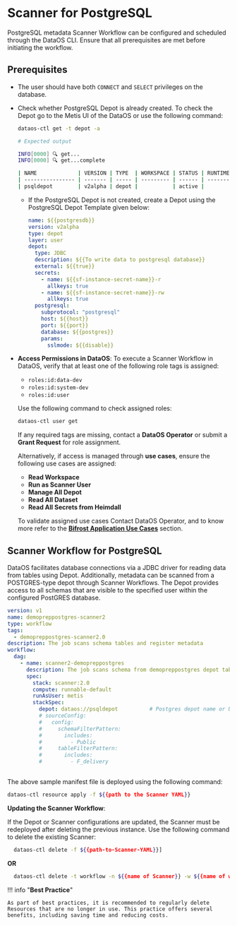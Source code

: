 # Scanner for PostgreSQL

PostgreSQL metadata Scanner Workflow can be configured and scheduled through the DataOS CLI. Ensure that all prerequisites are met before initiating the workflow.


## Prerequisites

- The user should have both `CONNECT` and `SELECT` privileges on the database.

- Check whether PostgreSQL Depot is already created. To check the Depot go to the Metis UI of the DataOS or use the following command:

    ```bash
    dataos-ctl get -t depot -a

    # Expected output

    INFO[0000] 🔍 get...
    INFO[0000] 🔍 get...complete

    | NAME             | VERSION | TYPE  | WORKSPACE | STATUS | RUNTIME | OWNER      |
    | ---------------- | ------- | ----- | --------- | ------ | ------- | ---------- |
    | psqldepot        | v2alpha | depot |           | active |         | usertest   |

    ```

  - If the PostgreSQL Depot is not created, create a Depot using the PostgreSQL Depot Template given below:

    ```yaml
    name: ${{postgresdb}}
    version: v2alpha
    type: depot
    layer: user
    depot:
      type: JDBC                  
      description: ${{To write data to postgresql database}}
      external: ${{true}}
      secrets:
        - name: ${{sf-instance-secret-name}}-r
          allkeys: true
        - name: ${{sf-instance-secret-name}}-rw
          allkeys: true
      postgresql:                        
        subprotocol: "postgresql"
        host: ${{host}}
        port: ${{port}}
        database: ${{postgres}}
        params: 
          sslmode: ${{disable}}
    ```

- **Access Permissions in DataOS**: To execute a Scanner Workflow in DataOS, verify that at least one of the following role tags is assigned:

    * `roles:id:data-dev`  
    * `roles:id:system-dev`  
    * `roles:id:user`  

    Use the following command to check assigned roles:

    ```bash
    dataos-ctl user get
    ```

    If any required tags are missing, contact a **DataOS Operator** or submit a **Grant Request** for role assignment.

    Alternatively, if access is managed through **use cases**, ensure the following use cases are assigned:

    * **Read Workspace**  
    * **Run as Scanner User**  
    * **Manage All Depot**  
    * **Read All Dataset**  
    * **Read All Secrets from Heimdall**

    To validate assigned use cases Contact DataOS Operator, and to know more refer to the  [**Bifrost Application Use Cases**](/interfaces/bifrost/ "Bifrost is a Graphical User Interface (GUI) that empowers users to effortlessly create and manage access policies for applications, services, people, and datasets. Bifrost leverages the governance engine of DataOS, Heimdall, to ensure secure and compliant data access through ABAC policies, giving users fine-grained control over the data and resources.") section.

## Scanner Workflow for PostgreSQL

DataOS facilitates database connections via a JDBC driver for reading data from tables using Depot. Additionally, metadata can be scanned from a POSTGRES-type depot through Scanner Workflows. The Depot provides access to all schemas that are visible to the specified user within the configured PostGRES database.


```yaml
version: v1
name: demopreppostgres-scanner2
type: workflow
tags:
  - demopreppostgres-scanner2.0
description: The job scans schema tables and register metadata
workflow:
  dag:
    - name: scanner2-demopreppostgres
      description: The job scans schema from demopreppostgres depot tables and register metadata to metis2
      spec:
        stack: scanner:2.0
        compute: runnable-default
        runAsUser: metis
        stackSpec:
          depot: dataos://psqldepot          # Postgres depot name or UDL
          # sourceConfig:
          #   config:
          #     schemaFilterPattern:
          #       includes:
          #         - Public
          #     tableFilterPattern:
          #       includes:
          #         - F_delivery
          
```

The above sample manifest file is deployed using the following command:

```bash
dataos-ctl resource apply -f ${{path to the Scanner YAML}}
```

**Updating the Scanner Workflow**:

If the Depot or Scanner configurations are updated, the Scanner must be redeployed after deleting the previous instance. Use the following command to delete the existing Scanner:

```bash 
  dataos-ctl delete -f ${{path-to-Scanner-YAML}}]
```

**OR**

```bash
  dataos-ctl delete -t workflow -n ${{name of Scanner}} -w ${{name of workspace}}
```


!!! info "**Best Practice**"

    As part of best practices, it is recommended to regularly delete Resources that are no longer in use. This practice offers several benefits, including saving time and reducing costs.